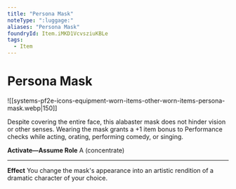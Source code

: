 ```yaml
---
title: "Persona Mask"
noteType: ":luggage:"
aliases: "Persona Mask"
foundryId: Item.iMKD1VcvsziuKBLe
tags:
  - Item
---
```


# Persona Mask
![[systems-pf2e-icons-equipment-worn-items-other-worn-items-persona-mask.webp|150]]

Despite covering the entire face, this alabaster mask does not hinder vision or other senses. Wearing the mask grants a +1 item bonus to Performance checks while acting, orating, performing comedy, or singing.

**Activate—Assume Role** A (concentrate)

* * *

**Effect** You change the mask's appearance into an artistic rendition of a dramatic character of your choice.
